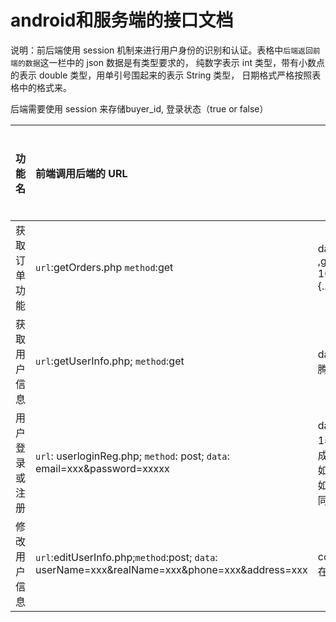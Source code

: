 # android和服务端的接口文档

说明：前后端使用 session 机制来进行用户身份的识别和认证。表格中`后端返回前端的数据`这一栏中的 json 数据是有类型要求的， 纯数字表示 int 类型，带有小数点的表示 double 类型，用单引号围起来的表示 String 类型， 日期格式严格按照表格中的格式来。

后端需要使用 session 来存储buyer_id, 登录状态（true or false）

| 功能名     | 前端调用后端的 URL                              | 后端返回前端的数据                                | 备注   | 后端是否完成 |      |
| ------- | :--------------------------------------- | ---------------------------------------- | ---- | ------ | ---- |
| 获取订单功能  | `url`:getOrders.php `method`:get         | data:[{order_id: 1 ,good_name:'xxx',img_url:'xxx',amount:2,unit_price: 100.5 ,order_status: 0,order_time:'2017-07-07'},{...}] | 无    | 否      |      |
| 获取用户信息  | `url`:getUserInfo.php; `method`:get      | data: { userName: '我爸是王思聪', realName: '马化腾', phone: '18036888223', address: 'xxxxxx' } | 无    | 否      |      |
| 用户登录或注册 | `url`: userloginReg.php; `method`: post; `data`: email=xxx&password=xxxxx | data: { result: 0\|1\|2 } （注：result为0表示登录成功，1表示登录失败，2表示成功注册一个新的账户并且登录成功）（另注：这个接口同时具有登录和注册的功能。如果用户名在数据库中已经存在，那么执行登录流程。如果不存在，那么执行注册流程，注册一个新的用户，同时登录进去。） |      | 否      |      |
| 修改用户信息  | `url`:editUserInfo.php;`method`:post;  `data`: userName=xxx&realName=xxx&phone=xxx&address=xxx | code: 0\|1   (注：0表示修改成功，1表示修改失败，并在 msg 中存储失败原因) | 无    | 否      |      |


